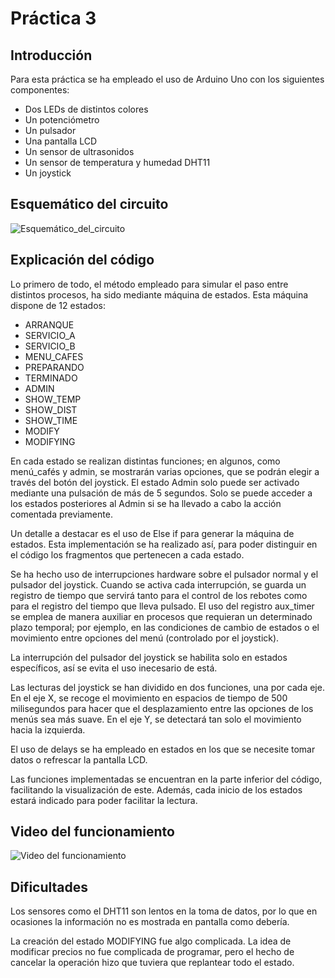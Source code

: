 # Práctica 3

## Introducción

Para esta práctica se ha empleado el uso de Arduino Uno con los siguientes componentes:
 - Dos LEDs de distintos colores
 - Un potenciómetro
 - Un pulsador
 - Una pantalla LCD
 - Un sensor de ultrasonidos
 - Un sensor de temperatura y humedad DHT11
 - Un joystick

## Esquemático del circuito

![Esquemático_del_circuito]()

## Explicación del código

Lo primero de todo, el método empleado para simular el paso entre distintos procesos, ha sido mediante máquina de estados. Esta máquina dispone de 12 estados:
  - ARRANQUE
  - SERVICIO_A
  - SERVICIO_B
  - MENU_CAFES
  - PREPARANDO
  - TERMINADO
  - ADMIN
  - SHOW_TEMP
  - SHOW_DIST
  - SHOW_TIME
  - MODIFY
  - MODIFYING

En cada estado se realizan distintas funciones; en algunos, como menú_cafés y admin, se mostrarán varias opciones, que se podrán elegir a través del botón del joystick.
El estado Admin solo puede ser activado mediante una pulsación de más de 5 segundos. Solo se puede acceder a los estados posteriores al Admin si se ha llevado a cabo la acción comentada previamente.

Un detalle a destacar es el uso de Else if para generar la máquina de estados. Esta implementación se ha realizado así, para poder distinguir en el código los fragmentos que pertenecen a cada estado.

Se ha hecho uso de interrupciones hardware sobre el pulsador normal y el pulsador del joystick. 
Cuando se activa cada interrupción, se guarda un registro de tiempo que servirá tanto para el control de los rebotes como para el registro del tiempo que lleva pulsado. 
El uso del registro aux_timer se emplea de manera auxiliar en procesos que requieran un determinado plazo temporal; por ejemplo, en las condiciones de cambio de estados o el movimiento entre opciones del menú (controlado por el joystick).

La interrupción del pulsador del joystick se habilita solo en estados específicos, así se evita el uso inecesario de está.

Las lecturas del joystick se han dividido en dos funciones, una por cada eje. En el eje X, se recoge el movimiento en espacios de tiempo de 500 milisegundos para hacer que el desplazamiento entre las opciones de los menús sea más suave. En el eje Y, se detectará tan solo el movimiento hacia la izquierda.

El uso de delays se ha empleado en estados en los que se necesite tomar datos o refrescar la pantalla LCD.

Las funciones implementadas se encuentran en la parte inferior del código, facilitando la visualización de este. Además, cada inicio de los estados estará indicado para poder facilitar la lectura.

## Video del funcionamiento

![Video del funcionamiento]()

## Dificultades

Los sensores como el DHT11 son lentos en la toma de datos, por lo que en ocasiones la información no es mostrada en pantalla como debería.

La creación del estado MODIFYING fue algo complicada. La idea de modificar precios no fue complicada de programar, pero el hecho de cancelar la operación hizo que tuviera que replantear todo el estado.




